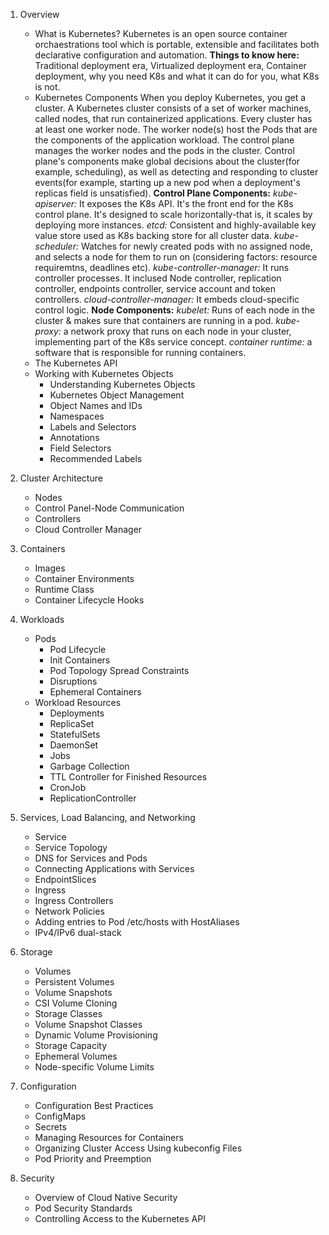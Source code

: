 1. Overview
    * What is Kubernetes?
  Kubernetes is an open source container orchaestrations tool which is portable, extensible and facilitates both declarative configuration and automation. 
  **Things to know here:** Traditional deployment era, Virtualized deployment era, Container deployment, why you need K8s and what it can do for you, what K8s is not.
    * Kubernetes Components
  When you deploy Kubernetes, you get a cluster. A Kubernetes cluster consists of a set of worker machines, called nodes, that run containerized applications. Every cluster has at least one worker node. The worker node(s) host the Pods that are the components of the application workload. The control plane manages the worker nodes and the pods in the cluster. 
  Control plane's components make global decisions about the cluster(for example, scheduling), as well as detecting and responding to cluster events(for example, starting up a new pod when a deployment's replicas field is unsatisfied).
  **Control Plane Components:** 
  *kube-apiserver:* It exposes the K8s API. It's the front end for the K8s control plane. It's designed to scale horizontally-that is, it scales by deploying more instances. 
  *etcd:* Consistent and highly-available key value store used as K8s backing store for all cluster data.
  *kube-scheduler:* Watches for newly created pods with no assigned node, and selects a node for them to run on (considering factors: resource requiremtns, deadlines etc).
  *kube-controller-manager:* It runs controller processes. It inclused Node controller, replication controller, endpoints controller, service account and token controllers.
  *cloud-controller-manager:* It embeds cloud-specific control logic. 
  **Node Components:** 
  *kubelet:* Runs of each node in the cluster & makes sure that containers are running in a pod.
  *kube-proxy:* a network proxy that runs on each node in your cluster, implementing part of the K8s service concept.
  *container runtime:* a software that is responsible for running containers.
    * The Kubernetes API
    * Working with Kubernetes Objects
        * Understanding Kubernetes Objects
        * Kubernetes Object Management
        * Object Names and IDs
        * Namespaces
        * Labels and Selectors
        * Annotations
        * Field Selectors
        * Recommended Labels

2. Cluster Architecture
    * Nodes
    * Control Panel-Node Communication
    * Controllers
    * Cloud Controller Manager

3. Containers
    * Images
    * Container Environments
    * Runtime Class
    * Container Lifecycle Hooks

4. Workloads
    * Pods
        * Pod Lifecycle
        * Init Containers
        * Pod Topology Spread Constraints
        * Disruptions
        * Ephemeral Containers
    * Workload Resources
        * Deployments
        * ReplicaSet
        * StatefulSets
        * DaemonSet
        * Jobs
        * Garbage Collection
        * TTL Controller for Finished Resources
        * CronJob
        * ReplicationController

5. Services, Load Balancing, and Networking
    * Service
    * Service Topology
    * DNS for Services and Pods
    * Connecting Applications with Services
    * EndpointSlices
    * Ingress
    * Ingress Controllers
    * Network Policies
    * Adding entries to Pod /etc/hosts with HostAliases
    * IPv4/IPv6 dual-stack

6. Storage
    * Volumes
    * Persistent Volumes
    * Volume Snapshots
    * CSI Volume Cloning
    * Storage Classes
    * Volume Snapshot Classes
    * Dynamic Volume Provisioning
    * Storage Capacity
    * Ephemeral Volumes
    * Node-specific Volume Limits

7. Configuration
    * Configuration Best Practices
    * ConfigMaps
    * Secrets
    * Managing Resources for Containers
    * Organizing Cluster Access Using kubeconfig Files
    * Pod Priority and Preemption

8. Security
    * Overview of Cloud Native Security
    * Pod Security Standards
    * Controlling Access to the Kubernetes API